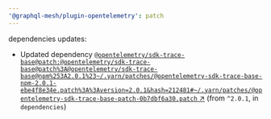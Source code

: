 ```yaml
---
'@graphql-mesh/plugin-opentelemetry': patch
---
```


dependencies updates: 

- Updated dependency [`@opentelemetry/sdk-trace-base@patch:@opentelemetry/sdk-trace-base@patch%3A@opentelemetry/sdk-trace-base@npm%253A2.0.1%23~/.yarn/patches/@opentelemetry-sdk-trace-base-npm-2.0.1-ebe4f8e34e.patch%3A%3Aversion=2.0.1&hash=212481#~/.yarn/patches/@opentelemetry-sdk-trace-base-patch-0b7dbf6a30.patch` ↗︎](https://www.npmjs.com/package/@opentelemetry/sdk-trace-base/v/3.0.0) (from `^2.0.1`, in `dependencies`)

